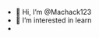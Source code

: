 - 👋 Hi, I’m @Machack123
- 👀 I’m interested in learn
- 
  

<!---
Machack123/Machack123 is a ✨ special ✨ repository because its `README.md` (this file) appears on your GitHub profile.
You can click the Preview link to take a look at your changes.
--->
